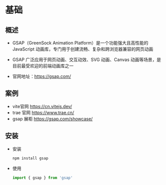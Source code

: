 # 基础

## 概述

+ GSAP（GreenSock Animation Platform）是一个功能强大且高性能的 JavaScript 动画库，专门用于创建流畅、复杂和跨浏览器兼容的网页动画
+ GSAP 广泛应用于网页动画、交互动效、SVG 动画、Canvas 动画等场景，是目前最受欢迎的前端动画库之一

+ 官网地址：https://gsap.com/

## 案例

+ vite官网 https://cn.vitejs.dev/
+ trae 官网 https://www.trae.cn/
+ gsap 展柜 https://gsap.com/showcase/

## 安装

+ 安装

  ```bash
  npm install gsap
  ```

+ 使用

  ```js
  import { gsap } from 'gsap'
  ```
